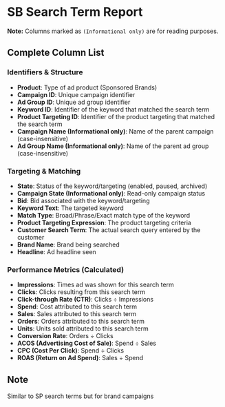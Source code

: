 # SB Search Term Report

**Note:** Columns marked as `(Informational only)` are for reading purposes.

## Complete Column List

### Identifiers & Structure
- **Product**: Type of ad product (Sponsored Brands)
- **Campaign ID**: Unique campaign identifier
- **Ad Group ID**: Unique ad group identifier
- **Keyword ID**: Identifier of the keyword that matched the search term
- **Product Targeting ID**: Identifier of the product targeting that matched the search term
- **Campaign Name (Informational only)**: Name of the parent campaign (case-insensitive)
- **Ad Group Name (Informational only)**: Name of the parent ad group (case-insensitive)

### Targeting & Matching
- **State**: Status of the keyword/targeting (enabled, paused, archived)
- **Campaign State (Informational only)**: Read-only campaign status
- **Bid**: Bid associated with the keyword/targeting
- **Keyword Text**: The targeted keyword
- **Match Type**: Broad/Phrase/Exact match type of the keyword
- **Product Targeting Expression**: The product targeting criteria
- **Customer Search Term**: The actual search query entered by the customer
- **Brand Name**: Brand being searched
- **Headline**: Ad headline seen

### Performance Metrics (Calculated)
- **Impressions**: Times ad was shown for this search term
- **Clicks**: Clicks resulting from this search term
- **Click-through Rate (CTR)**: Clicks ÷ Impressions
- **Spend**: Cost attributed to this search term
- **Sales**: Sales attributed to this search term
- **Orders**: Orders attributed to this search term
- **Units**: Units sold attributed to this search term
- **Conversion Rate**: Orders ÷ Clicks
- **ACOS (Advertising Cost of Sale)**: Spend ÷ Sales
- **CPC (Cost Per Click)**: Spend ÷ Clicks
- **ROAS (Return on Ad Spend)**: Sales ÷ Spend

## Note
Similar to SP search terms but for brand campaigns
